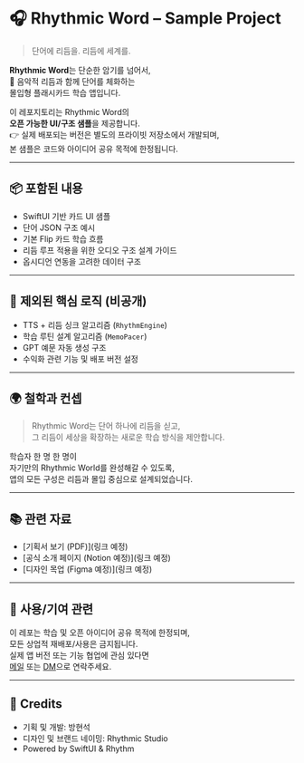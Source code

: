 # 🎧 Rhythmic Word – Sample Project

> 단어에 리듬을. 리듬에 세계를.

**Rhythmic Word**는 단순한 암기를 넘어서,  
🎵 음악적 리듬과 함께 단어를 체화하는  
몰입형 플래시카드 학습 앱입니다.

이 레포지토리는 Rhythmic Word의  
**오픈 가능한 UI/구조 샘플**을 제공합니다.  
👉 실제 배포되는 버전은 별도의 프라이빗 저장소에서 개발되며,  
본 샘플은 코드와 아이디어 공유 목적에 한정됩니다.

---

## 📦 포함된 내용

- SwiftUI 기반 카드 UI 샘플
- 단어 JSON 구조 예시
- 기본 Flip 카드 학습 흐름
- 리듬 루프 적용을 위한 오디오 구조 설계 가이드
- 옵시디언 연동을 고려한 데이터 구조

---

## 🚫 제외된 핵심 로직 (비공개)

- TTS + 리듬 싱크 알고리즘 (`RhythmEngine`)
- 학습 루틴 설계 알고리즘 (`MemoPacer`)
- GPT 예문 자동 생성 구조
- 수익화 관련 기능 및 배포 버전 설정

---

## 🌍 철학과 컨셉

> Rhythmic Word는 단어 하나에 리듬을 싣고,  
> 그 리듬이 세상을 확장하는 새로운 학습 방식을 제안합니다.

학습자 한 명 한 명이  
자기만의 Rhythmic World를 완성해갈 수 있도록,  
앱의 모든 구성은 리듬과 몰입 중심으로 설계되었습니다.

---

## 📚 관련 자료

- [기획서 보기 (PDF)](링크 예정)
- [공식 소개 페이지 (Notion 예정)](링크 예정)
- [디자인 목업 (Figma 예정)](링크 예정)

---

## 👋 사용/기여 관련

이 레포는 학습 및 오픈 아이디어 공유 목적에 한정되며,  
모든 상업적 재배포/사용은 금지됩니다.  
실제 앱 버전 또는 기능 협업에 관심 있다면  
[메일](h1guitar@naver.com) 또는 [DM](https://www.instagram.com/nylon.guitarist.bang/)으로 연락주세요.


---

## 🧠 Credits

- 기획 및 개발: 방현석  
- 디자인 및 브랜드 네이밍: Rhythmic Studio  
- Powered by SwiftUI & Rhythm
